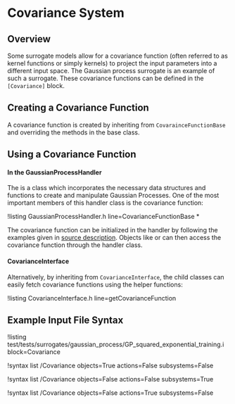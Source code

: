 # Covariance System

## Overview

Some surrogate models allow for a covariance function (often referred to as kernel functions or simply kernels) to project the input parameters into a different input space. The Gaussian process surrogate is an example of such a surrogate. These covariance functions can be defined in the `[Covariance]` block.

## Creating a Covariance Function

A covariance function is created by inheriting from `CovarainceFunctionBase` and overriding the methods in the base class.

## Using a Covariance Function

#### In the GaussianProcessHandler

The [](GaussianProcessHandler.md) is a class which incorporates the necessary data structures and
functions to create and manipulate Gaussian Processes. One of the most important members
of this handler class is the covariance function:

!listing GaussianProcessHandler.h line=CovarianceFunctionBase *

The covariance function can be initialized in the handler by following the examples
given in [source description](GaussianProcessHandler.md). Objects like
[](GaussianProcessTrainer.md) or [](GaussianProcess.md) can then access the
covariance function through the handler class.

#### CovarianceInterface

Alternatively, by inheriting from
`CovarianceInterface`, the child classes can easily fetch covariance functions
using the helper functions:

!listing CovarianceInterface.h line=getCovarianceFunction

## Example Input File Syntax

!listing test/tests/surrogates/gaussian_process/GP_squared_exponential_training.i block=Covariance

!syntax list /Covariance objects=True actions=False subsystems=False

!syntax list /Covariance objects=False actions=False subsystems=True

!syntax list /Covariance objects=False actions=True subsystems=False
